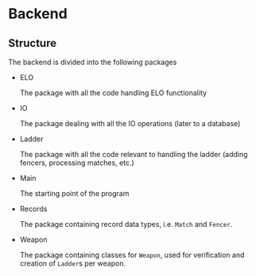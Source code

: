 # Backend
## Structure
The backend is divided into the following packages

* ELO

     The package with all the code handling ELO functionality
* IO 

    The package dealing with all the IO operations (later to a database)
* Ladder 

    The package with all the code relevant to handling the ladder (adding fencers, processing matches, etc.)
* Main 

    The starting point of the program
* Records 

    The package containing record data types, i.e. `Match` and `Fencer`.
* Weapon 

    The package containing classes for `Weapon`, used for verification and creation of `Ladder`s per weapon.

